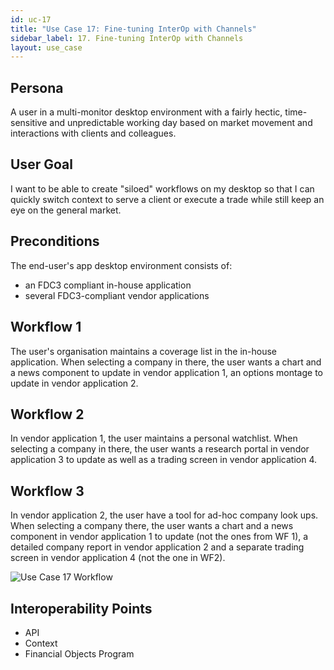 ```yaml
---
id: uc-17
title: "Use Case 17: Fine-tuning InterOp with Channels"
sidebar_label: 17. Fine-tuning InterOp with Channels
layout: use_case
---
```


## Persona
A user in a multi-monitor desktop environment with a fairly hectic, time-sensitive and unpredictable working day based on market movement and interactions with clients and colleagues.

## User Goal
I want to be able to create "siloed" workflows on my desktop so that I can quickly switch context to serve a client or execute a trade while still keep an eye on the general market.

## Preconditions
The end-user's app desktop environment consists of:
- an FDC3 compliant in-house application
- several FDC3-compliant vendor applications

## Workflow 1
The user's organisation maintains a coverage list in the in-house application. When selecting a company in there, the user wants a chart and a news component to update in vendor application 1, an options montage to update in vendor application 2.

## Workflow 2
In vendor application 1, the user maintains a personal watchlist. When selecting a company in there, the user wants a research portal in vendor application 3 to update as well as a trading screen in vendor application 4.

## Workflow 3
In vendor application 2, the user have a tool for ad-hoc company look ups. When selecting a company there, the user wants a chart and a news component in vendor application 1 to update (not the ones from WF 1), a detailed company report in vendor application 2 and a separate trading screen in vendor application 4 (not the one in WF2).

![Use Case 17 Workflow](/assets/uc17.png)

## Interoperability Points
- API
- Context
- Financial Objects Program
